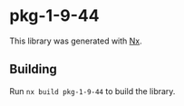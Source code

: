 # pkg-1-9-44

This library was generated with [Nx](https://nx.dev).

## Building

Run `nx build pkg-1-9-44` to build the library.
